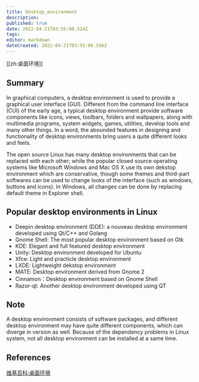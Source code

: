 ```yaml
---
title: Desktop_environment
description: 
published: true
date: 2022-04-21T03:55:08.514Z
tags: 
editor: markdown
dateCreated: 2022-04-21T03:55:06.556Z
---
```


[[zh:桌面环境]]


## Summary

In graphical computers, a desktop environment is used to provide a graphical user interface (GUI). Different from the command line interface (CUI) of the early age, a typical desktop environment provide software components like icons, views, toolbars, folders and wallpapers, along with multimedia programs, system widgets, games, utilities, develop tools and many other things. In a word, the abounded features in designing and functionality of desktop environments bring users a quite different looks and feels.

The open source Linux has many desktop environments that can be replaced with each other; while the popular closed source operating systems like Microsoft Windows and Mac OS X use its own dekstop environment which are conservative, though some themes and third-part softwares can be used to change looks of the interface (such as windows, buttons and icons). In Windows, all changes can be done by replacing default theme in Explorer shell.


## Popular desktop environments in Linux

- Deepin desktop environment (DDE): a nouveau desktop environment developed using Qt/C++ and Golang
- Gnome Shell: The most popular desktop environment based on Gtk
- KDE: Elegant and full featured desktop environment
- Unity: Desktop environment developed for Ubuntu
- Xfce: Light and practicle desktop environment
- LXDE: Lightweight dekstop environment
- MATE: Desktop environment derived from Gnome 2
- Cinnamon：Desktop environment based on Gnome Shell
- Razor-qt: Another desktop environment developed using QT

## Note

A desktop environment consists of software packages, and different desktop environment may have quite different components, which can diverge in version as well. Because of the dependency problems in Linux system, not all desktop environment can be installed at a same time.

## References

[维基百科:桌面环境](http://zh.wikipedia.org/wiki/%E6%A1%8C%E9%9D%A2%E7%8E%AF%E5%A2%83)